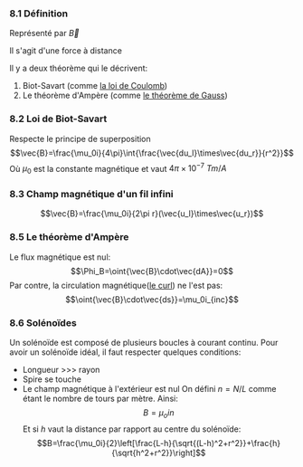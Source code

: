 ### 8.1 Définition
Représenté par $\vec{B}$

Il s'agit d'une force à distance

Il y a deux théorème qui le décrivent:
1. Biot-Savart (comme  [la loi de Coulomb](La%20charge%20électrique.md#La%20force%20de%20Coulomb))
2. Le théorème d'Ampère (comme [le théorème de Gauss](Le%20théorème%20de%20Gauss.md))

### 8.2 Loi de Biot-Savart
Respecte le principe de superposition
$$\vec{B}=\frac{\mu_0i}{4\pi}\int{\frac{\vec{du_l}\times\vec{du_r}}{r^2}}$$
Où $\mu_0$ est la constante magnétique et vaut $4\pi\times 10^{-7} \ Tm/A$
### 8.3 Champ magnétique d'un fil infini
$$\vec{B}=\frac{\mu_0i}{2\pi r}(\vec{u_l}\times\vec{u_r})$$
### 8.5 Le théorème d'Ampère
Le flux magnétique est nul:
$$\Phi_B=\oint{\vec{B}\cdot\vec{dA}}=0$$
Par contre, la circulation magnétique([le curl](../../../Connaissance%20autre/Analyse%20vectorielle/Rotationnel.md)) ne l'est pas:
$$\oint{\vec{B}\cdot\vec{ds}}=\mu_0i_{inc}$$
### 8.6 Solénoïdes
Un solénoïde est composé de plusieurs boucles à courant continu. Pour avoir un solénoïde idéal, il faut respecter quelques conditions:
- Longueur >>> rayon
- Spire se touche
- Le champ magnétique à l'extérieur est nul
On défini $n=N/L$ comme étant le nombre de tours par mètre. Ainsi:
$$B=\mu_oin$$
Et si $h$ vaut la distance par rapport au centre du solénoïde:
$$B=\frac{\mu_0i}{2}\left[\frac{L-h}{\sqrt{(L-h)^2+r^2}}+\frac{h}{\sqrt{h^2+r^2}}\right]$$